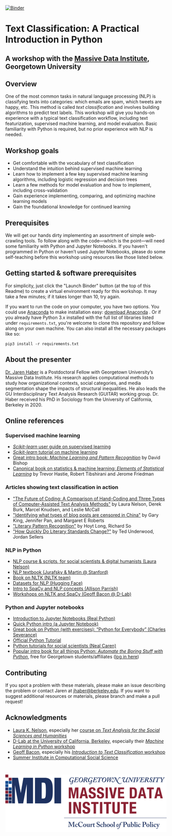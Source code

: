[![Binder](https://mybinder.org/badge_logo.svg)](https://mybinder.org/v2/gh/jhaber-zz/text-classify-2021/HEAD)

# Text Classification: A Practical Introduction in Python
## A workshop with the [Massive Data Institute](https://mccourt.georgetown.edu/research/the-massive-data-institute/), Georgetown University


## Overview

One of the most common tasks in natural language processing (NLP) is classifying texts into categories: which emails are spam, which tweets are happy, etc. This method is called _text classification_ and involves building algorithms to predict text labels. This workshop will give you hands-on experience with a typical text classification workflow, including text featurization, supervised machine learning, and model evaluation. Basic familiarity with Python is required, but no prior experience with NLP is needed.


## Workshop goals

* Get comfortable with the vocabulary of text classification
* Understand the intuition behind supervised machine learning
* Learn how to implement a few key supervised machine learning algorithms, including logistic regression and decision trees
* Learn a few methods for model evaluation and how to implement, including cross-validation
* Gain experience implementing, comparing, and optimizing machine learning models 
* Gain the foundational knowledge for continued learning


## Prerequisites

We will get our hands dirty implementing an assortment of simple web-crawling tools. To follow along with the code—which is the point—will need some familiarity with Python and Jupyter Notebooks. If you haven't programmed in Python or haven’t used Jupyter Notebooks, please do some self-teaching before this workshop using resources like those listed below. 


## Getting started & software prerequisites

For simplicity, just click the "Launch Binder" button (at the top of this Readme) to create a virtual environment ready for this workshop. It may take a few minutes; if it takes longer than 10, try again.

If you want to run the code on your computer, you have two options. You could use [Anaconda](https://www.anaconda.com/what-is-anaconda/) to make installation easy: [download Anaconda](https://www.anaconda.com/download/) . Or if you already have Python 3.x installed with the full list of libraries listed under `requirements.txt`, you're welcome to clone this repository and follow along on your own machine. You can also install all the necessary packages like so: 

```
pip3 install -r requirements.txt
```


## About the presenter

[Dr. Jaren Haber](https://www.jarenhaber.com/) is a Postdoctoral Fellow with Georgetown University’s Massive Data Institute. His research applies computational methods to study how organizational contexts, social categories, and media segmentation shape the impacts of structural inequalities. He also leads the GU Interdisciplinary Text Analysis Research (GUITAR) working group. Dr. Haber received his PhD in Sociology from the University of California, Berkeley in 2020.


## Online references

### Supervised machine learning

* [_Scikit-learn_ user guide on supervised learning](http://scikit-learn.org/stable/supervised_learning.html) 
* [_Scikit-learn_ tutorial on machine learning](https://scikit-learn.org/stable/tutorial/basic/tutorial.html)
* [Great intro book: _Machine Learning and Pattern Recognition_](https://www.microsoft.com/en-us/research/publication/pattern-recognition-machine-learning/) by David Bishop
* [Canonical book on statistics & machine learning: _Elements of Statistical Learning_](https://link.springer.com/book/10.1007%2F978-0-387-84858-7) by Trevor Hastie, Robert Tibshirani and Jerome Friedman

### Articles showing text classification in action

* ["The Future of Coding: A Comparison of Hand-Coding and Three Types of Computer-Assisted Text Analysis Methods"](https://doi.org/10.1177/0049124118769114) by Laura Nelson, Derek Burk, Marcel Knudsen, and Leslie McCall
* ["Identifying what types of blog posts are censored in China"](http://gking.harvard.edu/publications/how-censorship-china-allows-government-criticism-silences-collective-expression) by Gary King, Jennifer Pan, and Margaret E Roberts
* ["Literary Pattern Recognition"](https://lucian.uchicago.edu/blogs/literarynetworks/files/2015/12/LONG_SO_CI.pdf) by Hoyt Long, Richard So
* ["How Quickly Do Literary Standards Change?"](https://tedunderwood.com/2015/05/18/how-quickly-do-literary-standards-change/) by Ted Underwood, Jordan Sellers

### NLP in Python

* [NLP course & scripts, for social scientists & digital humanists (Laura Nelson)](https://github.com/lknelson/text-analysis-course)
* [NLP textbook (Jurafsky & Martin @ Stanford)](https://web.stanford.edu/~jurafsky/slp3/)
* [Book on NLTK (NLTK team)](http://www.nltk.org/book/)
* [Datasets for NLP (Hugging Face)](https://github.com/huggingface/datasets)
* [Intro to SpaCy and NLP concepts (Allison Parrish)](https://gist.github.com/aparrish/f21f6abbf2367e8eb23438558207e1c3)
* [Workshops on NLTK and SpaCy (Geoff Bacon @ D-Lab)](https://github.com/geoffbacon/nlp-with-nltk-spacy)

### Python and Jupyter notebooks

* [Introduction to Jupyter Notebooks (Real Python)](https://realpython.com/jupyter-notebook-introduction/)
* [Quick Python intro (a Jupyter Notebook)](https://github.com/jhaber-zz/nlp-python-2020/blob/master/solutions/intro-to-python.ipynb)
* [Great book on Python (with exercises): “Python for Everybody” (Charles Severance)](https://www.py4e.com/book.php)
* [Official Python Tutorial](https://docs.python.org/3/tutorial/index.html)
* [Python tutorials for social scientists (Neal Caren)](https://nealcaren.github.io/python-tutorials/)
* [Popular intro book for all things Python: _Automate the Boring Stuff with Python_](https://nostarch.com/automatestuff2), free for Georgetown students/affiliates ([log in here](https://www.safaribooksonline.com/library/view/temporary-access/))


## Contributing

If you spot a problem with these materials, please make an issue describing the problem or contact Jaren at jhaber@berkeley.edu. If you want to suggest additional resources or materials, please branch and make a pull request!


## Acknowledgments

* [Laura K. Nelson](http://www.lauraknelson.com/p/blog-page.html), especially her [course on _Text Analysis for the Social Sciences and Humanities_](https://github.com/lknelson/text-analysis-course)
* [D-Lab at the University of California, Berkeley](https://dlab.berkeley.edu/), especially their [_Machine Learning in Python_ workshop](https://github.com/dlab-berkeley/python-machine-learning)
* [Geoff Bacon](https://geoffbacon.github.io/), especially his [_Introduction to Text Classification_ workshop](https://github.com/TextXD/introduction-to-text-classification)
* [Summer Institute in Computational Social Science](https://sicss.io/)


<br>

![MDI logo](assets/mdi_logo.png)
